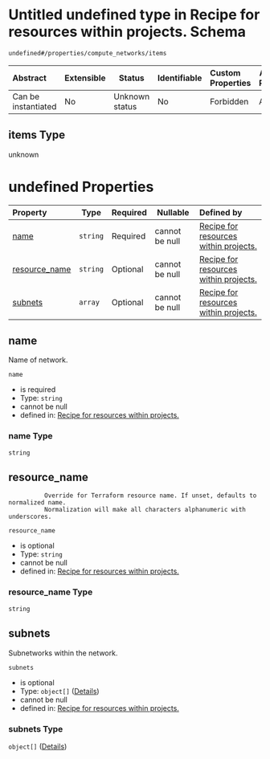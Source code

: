 # Untitled undefined type in Recipe for resources within projects. Schema

```txt
undefined#/properties/compute_networks/items
```




| Abstract            | Extensible | Status         | Identifiable | Custom Properties | Additional Properties | Access Restrictions | Defined In                                                              |
| :------------------ | ---------- | -------------- | ------------ | :---------------- | --------------------- | ------------------- | ----------------------------------------------------------------------- |
| Can be instantiated | No         | Unknown status | No           | Forbidden         | Allowed               | none                | [resources.schema.json\*](resources.schema.json "open original schema") |

## items Type

unknown

# undefined Properties

| Property                        | Type     | Required | Nullable       | Defined by                                                                                                                                                                               |
| :------------------------------ | -------- | -------- | -------------- | :--------------------------------------------------------------------------------------------------------------------------------------------------------------------------------------- |
| [name](#name)                   | `string` | Required | cannot be null | [Recipe for resources within projects.](resources-properties-compute_networks-items-properties-name.md "undefined#/properties/compute_networks/items/properties/name")                   |
| [resource_name](#resource_name) | `string` | Optional | cannot be null | [Recipe for resources within projects.](resources-properties-compute_networks-items-properties-resource_name.md "undefined#/properties/compute_networks/items/properties/resource_name") |
| [subnets](#subnets)             | `array`  | Optional | cannot be null | [Recipe for resources within projects.](resources-properties-compute_networks-items-properties-subnets.md "undefined#/properties/compute_networks/items/properties/subnets")             |

## name

Name of network.


`name`

-   is required
-   Type: `string`
-   cannot be null
-   defined in: [Recipe for resources within projects.](resources-properties-compute_networks-items-properties-name.md "undefined#/properties/compute_networks/items/properties/name")

### name Type

`string`

## resource_name

              Override for Terraform resource name. If unset, defaults to normalized name.
              Normalization will make all characters alphanumeric with underscores.


`resource_name`

-   is optional
-   Type: `string`
-   cannot be null
-   defined in: [Recipe for resources within projects.](resources-properties-compute_networks-items-properties-resource_name.md "undefined#/properties/compute_networks/items/properties/resource_name")

### resource_name Type

`string`

## subnets

Subnetworks within the network.


`subnets`

-   is optional
-   Type: `object[]` ([Details](resources-properties-compute_networks-items-properties-subnets-items.md))
-   cannot be null
-   defined in: [Recipe for resources within projects.](resources-properties-compute_networks-items-properties-subnets.md "undefined#/properties/compute_networks/items/properties/subnets")

### subnets Type

`object[]` ([Details](resources-properties-compute_networks-items-properties-subnets-items.md))
